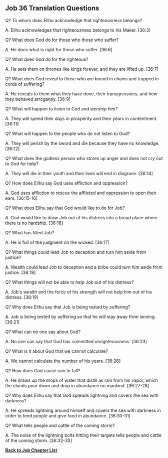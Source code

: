 ## Job 36 Translation Questions ##

Q? To whom does Elihu acknowledge that righteousness belongs?

A. Elihu acknowledges that righteousness belongs to his Maker. [36:3]

Q? What does God do for those who those who suffer?

A. He does what is right for those who suffer. [36:6]

Q? What does God do for the righteous?

A. He sets them on thrones like kings forever, and they are lifted up. [36:7]

Q? What does God reveal to those who are bound in chains and trapped in cords of suffering?

A. He reveals to them what they have done, their transgressions, and how they behaved arrogantly. [36:9]

Q? What will happen to listen to God and worship him?

A. They will spend their days in prosperity and their years in contentment. [36:11]

Q? What will happen to the people who do not listen to God?

A. They will perish by the sword and die because they have no knowledge. [36:12]

Q? What does the godless person who stores up anger and does not cry out to God for help?

A. They will die in their youth and their lives will end in disgrace. [36:14]

Q? How does Elihu say God uses affliction and oppression?

A. God uses affliction to rescue the afflicted and oppression to open their ears. [36:15-16]

Q? What does Elihu say that God would like to do for Job?

A. God would like to draw Job out of his distress into a broad place where there is no hardship. [36:16]

Q? What has filled Job?

A. He is full of the judgment on the wicked. [36:17]

Q? What things could lead Job to deception and turn him aside from justice?

A. Wealth could lead Job to deception and a bribe could turn him aside from justice. [36:18]

Q? What things will not be able to help Job out of his distress?

A. Job's wealth and the force of his strength will not help him out of his distress. [36:19]

Q? Why does Elihu say that Job is being tested by suffering?

A. Job is being tested by suffering so that he will stay away from sinning. [36:21]

Q? What can no one say about God?

A. No one can say that God has committed unrighteousness. [36:23]

Q? What is it about God that we cannot calculate?

A. We cannot calculate the number of his years. [36:26]

Q? How does God cause rain to fall?

A. He draws up the drops of water that distill as rain from his vapor, which the clouds pour down and drop in abundance on mankind. [36:27-28]

Q? Why does Elihu say that God spreads lightning and covers the sea with darkness?

A. He spreads lightning around himself and covers the sea with darkness in order to feed people and give food in abundance. [36:30-31]

Q? What tells people and cattle of the coming storm?

A. The noise of the lightning bolts hitting their targets tells people and cattle of the coming storm. [36:32-33]

__[Back to Job Chapter List](./)__

